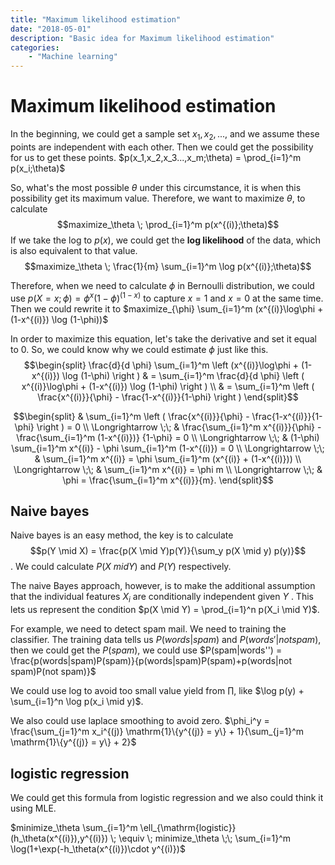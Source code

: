 ```yaml
---
title: "Maximum likelihood estimation"
date: "2018-05-01"
description: "Basic idea for Maximum likelihood estimation"
categories:
    - "Machine learning"
---
```


# Maximum likelihood estimation

In the beginning, we could get a sample set $x_1,x_2,...$, and we assume these points are independent with each other. Then we could get the possibility for us to get these points.
$p(x_1,x_2,x_3...,x_m;\theta) = \prod_{i=1}^m p(x_i;\theta)$

So, what's the most possible $\theta$ under this circumstance, it is when this possibility get its maximum value. Therefore, we want to maximize $\theta$, to calculate 
$$maximize_\theta \; \prod_{i=1}^m p(x^{(i)};\theta)$$
If we take the log to $p(x)$, we could get the **log likelihood** of the data, which is also equivalent to that value.
$$maximize_\theta \; \frac{1}{m} \sum_{i=1}^m \log p(x^{(i)};\theta)$$

Therefore, when we need to calculate $\phi$ in Bernoulli distribution, we could use $p(X = x; \phi) = \phi^x (1-\phi)^{(1-x)}$ to capture $x=1$ and $x=0$ at the same time. Then we could rewrite it to $maximize_{\phi} \sum_{i=1}^m (x^{(i)}\log\phi + (1-x^{(i)}) \log (1-\phi))$

In order to maximize this equation, let's take the derivative and set it equal to 0. So, we could know why we could estimate $\phi$ just like this.
$$\begin{split}
\frac{d}{d \phi} \sum_{i=1}^m \left (x^{(i)}\log\phi + (1-x^{(i)}) \log (1-\phi) \right ) 
& = \sum_{i=1}^m \frac{d}{d \phi} \left ( x^{(i)}\log\phi + (1-x^{(i)}) \log (1-\phi) \right )  \\
& = \sum_{i=1}^m \left ( \frac{x^{(i)}}{\phi} - \frac{1-x^{(i)}}{1-\phi} \right )
\end{split}$$

$$\begin{split}
& \sum_{i=1}^m \left ( \frac{x^{(i)}}{\phi} - \frac{1-x^{(i)}}{1-\phi} \right ) = 0 \\
\Longrightarrow \;\; & \frac{\sum_{i=1}^m x^{(i)}}{\phi} - \frac{\sum_{i=1}^m (1-x^{(i)})} {1-\phi} = 0 \\
\Longrightarrow \;\; & (1-\phi) \sum_{i=1}^m x^{(i)}  - \phi \sum_{i=1}^m (1-x^{(i)}) = 0 \\
\Longrightarrow \;\; & \sum_{i=1}^m x^{(i)} = \phi \sum_{i=1}^m (x^{(i)} + (1-x^{(i)})) \\
\Longrightarrow \;\; & \sum_{i=1}^m x^{(i)} = \phi m \\
\Longrightarrow \;\; & \phi = \frac{\sum_{i=1}^m x^{(i)}}{m}.
\end{split}$$


## Naive bayes
Naive bayes is an easy method, the key is to calculate $$p(Y \mid X) = \frac{p(X \mid Y)p(Y)}{\sum_y p(X \mid y) p(y)}$$. We could calculate $P(X \ mid Y)$ and $P(Y)$ respectively. 

The naive Bayes approach, however, is to make the additional assumption that the individual features  $X_i$  are conditionally independent given  $Y$ . This lets us represent the condition $p(X \mid Y) = \prod_{i=1}^n p(X_i \mid Y)$. 

For example, we need to detect spam mail. We need to training the classifier. The training data tells us $P(words|spam)$ and $P(words'|not spam)$, then we could get the $P(spam)$, we could use $P(spam|words'') = \frac{p(words|spam)P(spam)}{p(words|spam)P(spam)+p(words|not spam)P(not spam)}$

We could use log to avoid too small value yield from $\prod$, like $\log p(y) + \sum_{i=1}^n \log p(x_i \mid y)$. 

We also could use laplace smoothing to avoid zero. $\phi_i^y = \frac{\sum_{j=1}^m x_i^{(j)} \mathrm{1}\{y^{(j)} = y\} + 1}{\sum_{j=1}^m \mathrm{1}\{y^{(j)} = y\} + 2}$

## logistic regression

We could get this formula from logistic regression and we also could think it using MLE.

$minimize_\theta \sum_{i=1}^m \ell_{\mathrm{logistic}}(h_\theta(x^{(i)}),y^{(i)}) \; \equiv \; minimize_\theta \;\; \sum_{i=1}^m \log(1+\exp(-h_\theta(x^{(i)})\cdot y^{(i)})$



